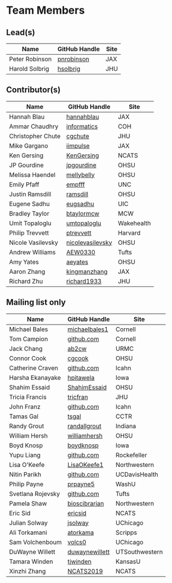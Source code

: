 # Team Members

## Lead(s)
Name | GitHub Handle | Site
-- | -- | --
Peter Robinson | [pnrobinson](http://github.com/pnrobinson) | JAX
Harold Solbrig | [hsolbrig](http://github.com/hsolbrig) | JHU

## Contributor(s)
Name | GitHub Handle | Site
-- | -- | --
Hannah Blau | [hannahblau](http://github.com/hannahblau) | JAX
Ammar Chaudhry | [informatics](https://github.com/achaudhry615/informatics) | COH
Christopher Chute | [cgchute](https://github.com/cgchute) | JHU
Mike Gargano | [iimpulse](http://github.com/iimpulse) | JAX
Ken Gersing | [KenGersing](https://github.com/KenGersing) | NCATS
JP Gourdine | [jpgourdine](https://github.com/jpgourdine) | OHSU
Melissa Haendel | [mellybelly](http://github.com/mellybelly) | OHSU
Emily Pfaff | [empfff](http://github.com/empfff) | UNC
Justin Ramsdill | [ramsdill](http://github.com/ramsdill) | OHSU
Eugene Sadhu | [eugsadhu](https://github.com/eugsadhu) | UIC
Bradley Taylor | [btaylormcw](https://github.com/btaylormcw) | MCW
Umit Topaloglu | [umtopaloglu](http://GitHub.com/umtopaloglu) | Wakehealth
Philip Trevvett | [ptrevvett](https://github.com/ptrevvett) | Harvard
Nicole Vasilevsky | [nicolevasilevsky](http://github.com/nicolevasilevsky) | OHSU
Andrew Williams | [AEW0330](http://github.com/AEW0330) | Tufts
Amy Yates | [aeyates](https://github.com/aeyates) | OHSU
Aaron Zhang | [kingmanzhang](http://github.com/kingmanzhang) | JAX
Richard Zhu | [richard1933](https://github.com/richard1933) | JHU

## Mailing list only
Name | GitHub Handle | Site
-- | -- | --
Michael Bales | [michaelbales1](http://github.com/michaelbales1) | Cornell
Tom Campion | [github.com](http://github.com) | Cornell
Jack Chang | [ab2cw](https://github.com/ab2cw) | URMC
Connor Cook | [cgcook](https://github.com/cgcook) | OHSU
Catherine  Craven | [github.com](http://github.com) | Icahn
Harsha Ekanayake | [hpitawela](https://github.com/hpitawela) | Iowa
Shahim Essaid | [ShahimEssaid](http://github.com/ShahimEssaid) | OHSU
Tricia Francis | [tricfran](http://github.com/tricfran) | JHU
John Franz | [github.com](http://github.com) | Icahn
Tamas Gal | [tsgal](https://github.com/tsgal) | CCTR
Randy Grout | [randallgrout](https://github.com/randallgrout) | Indiana
William Hersh | [williamhersh](https://github.com/williamhersh) | OHSU
Boyd Knosp | [boydknosp](http://github.com/boydknosp) | Iowa
Yupu Liang | [github.com](http://github.com) | Rockefeller
Lisa O'Keefe | [LisaOKeefe1](https://github.com/LisaOKeefe1) | Northwestern
Nitin Parikh | [github.com](http://github.com) | UCDavisHealth
Philip Payne | [prpayne5](http://github.com/prpayne5) | WashU
Svetlana Rojevsky | [github.com](http://github.com) | Tufts
Pamela Shaw | [bioscibrarian](https://github.com/bioscibrarian) | Northwestern
Eric Sid | [ericsid](https://github.com/ericsid) | NCATS
Julian Solway | [jsolway](http://github.com/jsolway) | UChicago
Ali Torkamani | [atorkama](https://github.com/atorkama) | Scripps
Sam Volchenboum | [volcs0](https://github.com/volcs0) | UChicago
DuWayne Willett | [duwaynewillett](https://github.com/duwaynewillett) | UTSouthwestern
Tamara Winden | [tjwinden](http://github.com/tjwinden) | KansasU
Xinzhi Zhang | [NCATS2019](https://github.com/NCATS2019) | NCATS


